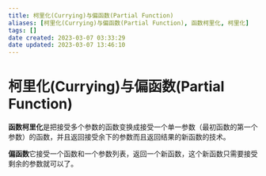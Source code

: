 ```yaml
---
title: 柯里化(Currying)与偏函数(Partial Function)
aliases: [柯里化(Currying)与偏函数(Partial Function), 函数柯里化, 柯里化]
tags: []
date created: 2023-03-07 03:33:29
date updated: 2023-03-07 13:46:10
---
```


# 柯里化(Currying)与偏函数(Partial Function)

**函数柯里化**是把接受多个参数的函数变换成接受一个单一参数（最初函数的第一个参数）的函数，并且返回接受余下的参数而且返回结果的新函数的技术。

**偏函数**它接受一个函数和一个参数列表，返回一个新函数，这个新函数只需要接受剩余的参数就可以了。
